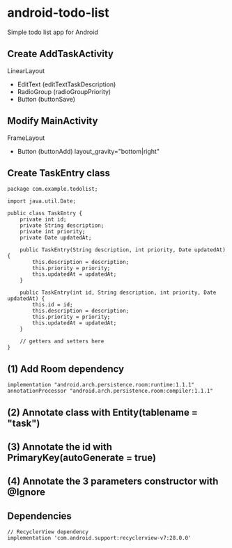 # android-todo-list

Simple todo list app for Android

## Create AddTaskActivity

LinearLayout
- EditText (editTextTaskDescription)
- RadioGroup (radioGroupPriority)
- Button (buttonSave)
    
## Modify MainActivity

FrameLayout
- Button (buttonAdd) layout_gravity="bottom|right"

## Create TaskEntry class

    package com.example.todolist;

    import java.util.Date;

    public class TaskEntry {
        private int id;
        private String description;
        private int priority;
        private Date updatedAt;

        public TaskEntry(String description, int priority, Date updatedAt) {
            this.description = description;
            this.priority = priority;
            this.updatedAt = updatedAt;
        }

        public TaskEntry(int id, String description, int priority, Date updatedAt) {
            this.id = id;
            this.description = description;
            this.priority = priority;
            this.updatedAt = updatedAt;
        }

        // getters and setters here
    }

## (1) Add Room dependency

    implementation "android.arch.persistence.room:runtime:1.1.1"
    annotationProcessor "android.arch.persistence.room:compiler:1.1.1"

## (2) Annotate class with Entity(tablename = "task")

## (3) Annotate the id with PrimaryKey(autoGenerate = true)

## (4) Annotate the 3 parameters constructor with @Ignore

## Dependencies

    // RecyclerView dependency
    implementation 'com.android.support:recyclerview-v7:28.0.0'

